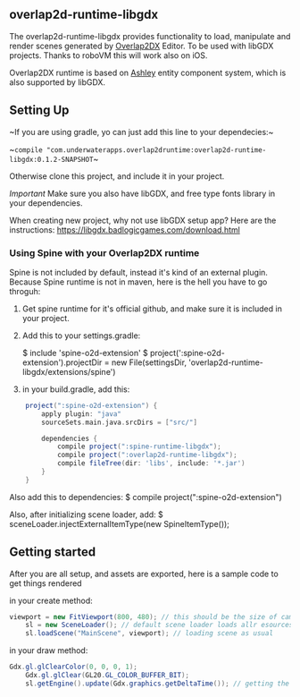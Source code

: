## overlap2d-runtime-libgdx

The overlap2d-runtime-libgdx provides functionality to load, manipulate and render scenes generated by [Overlap2DX](https://github.com/simoarpe/overlap2d) Editor.
To be used with libGDX projects. Thanks to roboVM this will work also on iOS.

Overlap2DX runtime is based on [Ashley](https://github.com/libgdx/ashley) entity component system, which is also supported by libGDX.

## Setting Up

~If you are using gradle, yo can just add this line to your dependecies:~

~`compile "com.underwaterapps.overlap2druntime:overlap2d-runtime-libgdx:0.1.2-SNAPSHOT`~

Otherwise clone this project, and include it in your project.

*Important* Make sure you also have libGDX, and free type fonts library in your dependencies.

When creating new project, why not use libGDX setup app? Here are the instructions:
https://libgdx.badlogicgames.com/download.html

### Using Spine with your Overlap2DX runtime
Spine is not included by default, instead it's kind of an external plugin. Because Spine runtime is not in maven, here is the hell you have to go throguh:
1) Get spine runtime for it's official github, and make sure it is included in your project.
2) Add this to your settings.gradle:

    $ include 'spine-o2d-extension'
    $ project(':spine-o2d-extension').projectDir = new File(settingsDir, 'overlap2d-runtime-libgdx/extensions/spine')
3) in your build.gradle, add this:
```groovy
    project(":spine-o2d-extension") {
        apply plugin: "java"
        sourceSets.main.java.srcDirs = ["src/"]

        dependencies {
            compile project(":spine-runtime-libgdx");
            compile project(":overlap2d-runtime-libgdx");
            compile fileTree(dir: 'libs', include: '*.jar')
        }
    }
```
Also add this to dependencies:
    $ compile project(":spine-o2d-extension")

Also, after initializing scene loader, add:
    $ sceneLoader.injectExternalItemType(new SpineItemType());


## Getting started
After you are all setup, and assets are exported, here is a sample code to get things rendered

in your create method:

```java
viewport = new FitViewport(800, 480); // this should be the size of camera in WORLD units. make sure you check that in editor first.
    sl = new SceneLoader(); // default scene loader loads allr esources from default RM as usual.
    sl.loadScene("MainScene", viewport); // loading scene as usual
```

in your draw method:

```java
Gdx.gl.glClearColor(0, 0, 0, 1);
    Gdx.gl.glClear(GL20.GL_COLOR_BUFFER_BIT);
    sl.getEngine().update(Gdx.graphics.getDeltaTime()); // getting the ashley engine and updating it (it will render things with it's own render system)
```
